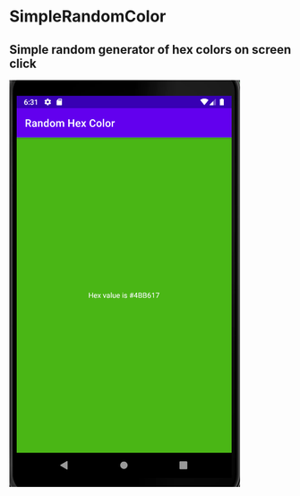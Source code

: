 # SimpleRandomColor
## Simple random generator of hex colors on screen click
![](https://github.com/FoLoKe/SimpleRandomColor/blob/master/readme%20assets/screenshot.png)
